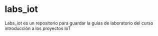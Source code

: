 # labs_iot
Labs_iot es un repositorio para guardar la guías de laboratorio del curso introducción a los proyectos IoT
